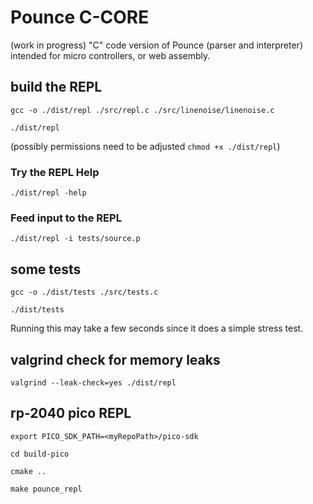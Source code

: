 # Pounce C-CORE
(work in progress) "C" code version of Pounce (parser and interpreter) intended for micro controllers, or web assembly.

## build the REPL

`gcc -o ./dist/repl ./src/repl.c ./src/linenoise/linenoise.c`

`./dist/repl`

(possibly permissions need to be adjusted `chmod +x ./dist/repl`)

### Try the REPL Help
`./dist/repl -help`

### Feed input to the REPL
`./dist/repl -i tests/source.p`

## some tests
`gcc -o ./dist/tests ./src/tests.c`

`./dist/tests`

Running this may take a few seconds since it does a simple stress test.

## valgrind check for memory leaks
`valgrind --leak-check=yes ./dist/repl`


## rp-2040 pico REPL
`export PICO_SDK_PATH=<myRepoPath>/pico-sdk`

`cd build-pico`

`cmake ..`

`make pounce_repl`